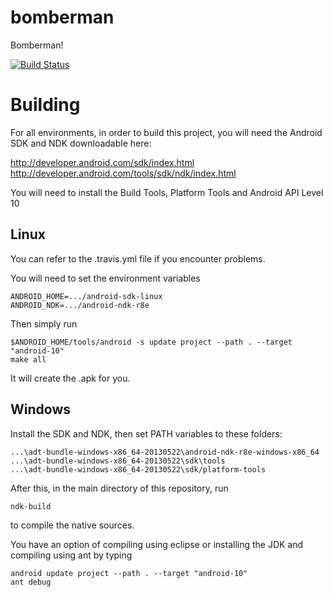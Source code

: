 bomberman
=========

Bomberman!

[![Build Status](https://travis-ci.org/davidsiaw/bomberman.png)](https://travis-ci.org/davidsiaw/bomberman)

Building
========

For all environments, in order to build this project, you will need the Android SDK and NDK downloadable here:

http://developer.android.com/sdk/index.html
http://developer.android.com/tools/sdk/ndk/index.html

You will need to install the Build Tools, Platform Tools and Android API Level 10

Linux
-----

You can refer to the .travis.yml file if you encounter problems.

You will need to set the environment variables

	ANDROID_HOME=.../android-sdk-linux
	ANDROID_NDK=.../android-ndk-r8e

Then simply run

	$ANDROID_HOME/tools/android -s update project --path . --target "android-10"
	make all
  
It will create the .apk for you.

Windows
-------

Install the SDK and NDK, then set PATH variables to these folders: 

	...\adt-bundle-windows-x86_64-20130522\android-ndk-r8e-windows-x86_64
	...\adt-bundle-windows-x86_64-20130522\sdk\tools
	...\adt-bundle-windows-x86_64-20130522\sdk/platform-tools

After this, in the main directory of this repository, run 

	ndk-build

to compile the native sources.

You have an option of compiling using eclipse or installing the JDK and compiling using ant by typing

	android update project --path . --target "android-10"
	ant debug
